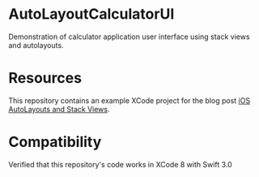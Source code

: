 # AutoLayoutCalculatorUI

Demonstration of calculator application user interface using stack views and autolayouts.

# Resources

This repository contains an example XCode project for the blog post [iOS AutoLayouts and Stack Views](https://medium.com/@kfarooqa/ios-autolayouts-and-stack-views-101eae224480#.d6nysndl4).

# Compatibility

Verified that this repository's code works in XCode 8 with Swift 3.0
